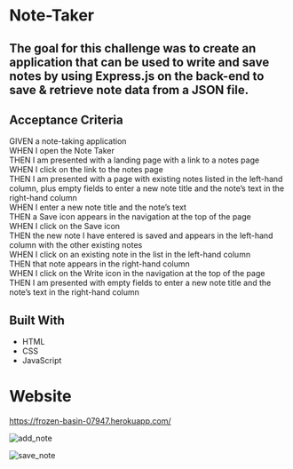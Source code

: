 # Note-Taker

## The goal for this challenge was to create an application that can be used to write and save notes by using Express.js on the back-end  to save & retrieve note data from a JSON file.

## Acceptance Criteria
GIVEN a note-taking application  
WHEN I open the Note Taker  
THEN I am presented with a landing page with a link to a notes page  
WHEN I click on the link to the notes page  
THEN I am presented with a page with existing notes listed in the left-hand column, plus empty fields to enter a new note title   and the note’s text in the right-hand column  
WHEN I enter a new note title and the note’s text  
THEN a Save icon appears in the navigation at the top of the page  
WHEN I click on the Save icon  
THEN the new note I have entered is saved and appears in the left-hand column with the other existing notes  
WHEN I click on an existing note in the list in the left-hand column  
THEN that note appears in the right-hand column  
WHEN I click on the Write icon in the navigation at the top of the page  
THEN I am presented with empty fields to enter a new note title and the note’s text in the right-hand column  

## Built With
* HTML
* CSS
* JavaScript

# Website
https://frozen-basin-07947.herokuapp.com/


![add_note](https://user-images.githubusercontent.com/96886608/165000918-2aff365e-f5e4-44d2-9215-ab37c614e719.png)

![save_note](https://user-images.githubusercontent.com/96886608/165000926-b8215f9c-195d-4582-b457-0ff0fa4555bf.png)